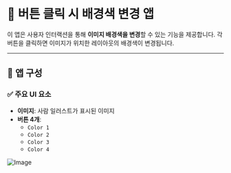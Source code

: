 # 🎨 버튼 클릭 시 배경색 변경 앱

이 앱은 사용자 인터랙션을 통해 **이미지 배경색을 변경**할 수 있는 기능을 제공합니다. 각 버튼을 클릭하면 이미지가 위치한 레이아웃의 배경색이 변경됩니다.

---

## 📱 앱 구성

### ✅ 주요 UI 요소

- **이미지**: 사람 일러스트가 표시된 이미지
- **버튼 4개**:
  - `Color 1`
  - `Color 2`
  - `Color 3`
  - `Color 4`
  
![Image](https://github.com/user-attachments/assets/3262579a-c33c-4dc8-9fc6-4ed88838d661)
